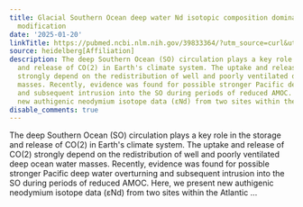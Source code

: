 ```yaml
---
title: Glacial Southern Ocean deep water Nd isotopic composition dominated by benthic
  modification
date: '2025-01-20'
linkTitle: https://pubmed.ncbi.nlm.nih.gov/39833364/?utm_source=curl&utm_medium=rss&utm_campaign=pubmed-2&utm_content=1FakS-2QOkCT8HsMOQP1bCRQ4YzyumYOmxmF0moLsQ3dFB1E9V&fc=20220326224207&ff=20250121170941&v=2.18.0.post9+e462414
source: heidelberg[Affiliation]
description: The deep Southern Ocean (SO) circulation plays a key role in the storage
  and release of CO(2) in Earth's climate system. The uptake and release of CO(2)
  strongly depend on the redistribution of well and poorly ventilated deep ocean water
  masses. Recently, evidence was found for possible stronger Pacific deep water overturning
  and subsequent intrusion into the SO during periods of reduced AMOC. Here, we present
  new authigenic neodymium isotope data (ɛNd) from two sites within the Atlantic ...
disable_comments: true
---
```

The deep Southern Ocean (SO) circulation plays a key role in the storage and release of CO(2) in Earth's climate system. The uptake and release of CO(2) strongly depend on the redistribution of well and poorly ventilated deep ocean water masses. Recently, evidence was found for possible stronger Pacific deep water overturning and subsequent intrusion into the SO during periods of reduced AMOC. Here, we present new authigenic neodymium isotope data (ɛNd) from two sites within the Atlantic ...